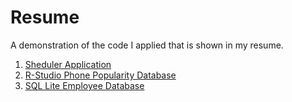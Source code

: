 # Resume
A demonstration of the code I applied that is shown in my resume.

1) [Sheduler Application](https://github.com/jooshhart/scheduler)
2) [R-Studio Phone Popularity Database](https://github.com/jooshhart/Phone-Popularity)
3) [SQL Lite Employee Database](https://github.com/jooshhart/employees)

